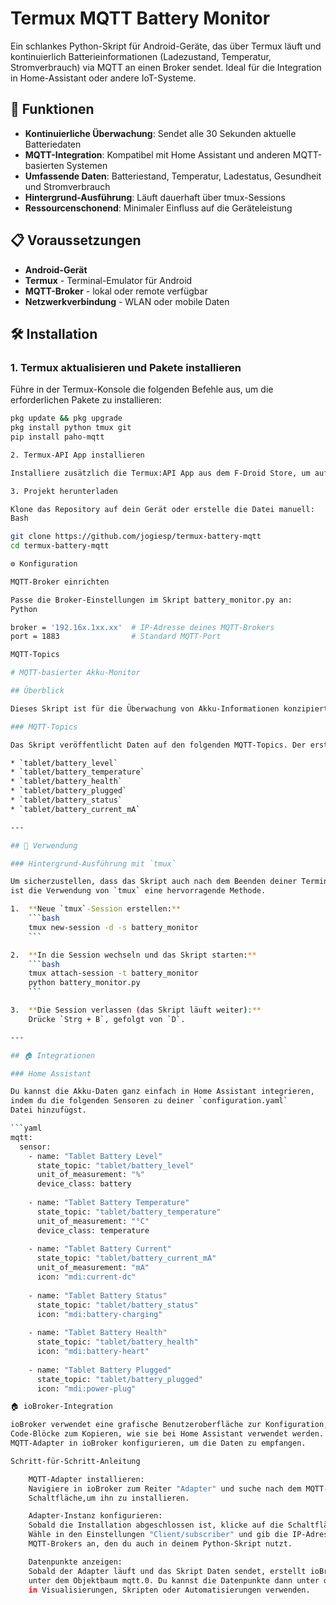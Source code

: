 # Termux MQTT Battery Monitor

Ein schlankes Python-Skript für Android-Geräte, das über Termux läuft und kontinuierlich Batterieinformationen (Ladezustand, Temperatur, Stromverbrauch) via MQTT an einen Broker sendet. Ideal für die Integration in Home-Assistant oder andere IoT-Systeme.

## 📱 Funktionen

- **Kontinuierliche Überwachung**: Sendet alle 30 Sekunden aktuelle Batteriedaten
- **MQTT-Integration**: Kompatibel mit Home Assistant und anderen MQTT-basierten Systemen
- **Umfassende Daten**: Batteriestand, Temperatur, Ladestatus, Gesundheit und Stromverbrauch
- **Hintergrund-Ausführung**: Läuft dauerhaft über tmux-Sessions
- **Ressourcenschonend**: Minimaler Einfluss auf die Geräteleistung

## 📋 Voraussetzungen

- **Android-Gerät**
- **Termux** - Terminal-Emulator für Android
- **MQTT-Broker** - lokal oder remote verfügbar
- **Netzwerkverbindung** - WLAN oder mobile Daten

## 🛠️ Installation

### 1. Termux aktualisieren und Pakete installieren

Führe in der Termux-Konsole die folgenden Befehle aus, um die erforderlichen Pakete zu installieren:

```bash
pkg update && pkg upgrade
pkg install python tmux git
pip install paho-mqtt

2. Termux-API App installieren

Installiere zusätzlich die Termux:API App aus dem F-Droid Store, um auf die Batteriedaten zugreifen zu können.

3. Projekt herunterladen

Klone das Repository auf dein Gerät oder erstelle die Datei manuell:
Bash

git clone https://github.com/jogiesp/termux-battery-mqtt
cd termux-battery-mqtt

⚙️ Konfiguration

MQTT-Broker einrichten

Passe die Broker-Einstellungen im Skript battery_monitor.py an:
Python

broker = '192.16x.1xx.xx'  # IP-Adresse deines MQTT-Brokers
port = 1883                # Standard MQTT-Port

MQTT-Topics

# MQTT-basierter Akku-Monitor

## Überblick

Dieses Skript ist für die Überwachung von Akku-Informationen konzipiert und sendet diese Daten an einen MQTT-Broker. Die gesammelten Daten umfassen den Ladestand, die Temperatur, den Zustand, den Ladezustand (ob angeschlossen), den Status und den Stromverbrauch in Milliampere (mA).

### MQTT-Topics

Das Skript veröffentlicht Daten auf den folgenden MQTT-Topics. Der erste Teil des Topic-Pfads, z. B. `tablet`, kann direkt im Skript an deine Bedürfnisse angepasst werden, um es beispielsweise für ein Handy (`handy`) oder ein Android-Gerät (`android`) zu verwenden.

* `tablet/battery_level`
* `tablet/battery_temperature`
* `tablet/battery_health`
* `tablet/battery_plugged`
* `tablet/battery_status`
* `tablet/battery_current_mA`

---

## 🚀 Verwendung

### Hintergrund-Ausführung mit `tmux`

Um sicherzustellen, dass das Skript auch nach dem Beenden deiner Terminal-Sitzung weiterläuft,
ist die Verwendung von `tmux` eine hervorragende Methode.

1.  **Neue `tmux`-Session erstellen:**
    ```bash
    tmux new-session -d -s battery_monitor
    ```

2.  **In die Session wechseln und das Skript starten:**
    ```bash
    tmux attach-session -t battery_monitor
    python battery_monitor.py
    ```

3.  **Die Session verlassen (das Skript läuft weiter):**
    Drücke `Strg + B`, gefolgt von `D`.

---

## 🏠 Integrationen

### Home Assistant

Du kannst die Akku-Daten ganz einfach in Home Assistant integrieren,
indem du die folgenden Sensoren zu deiner `configuration.yaml`
Datei hinzufügst.

```yaml
mqtt:
  sensor:
    - name: "Tablet Battery Level"
      state_topic: "tablet/battery_level"
      unit_of_measurement: "%"
      device_class: battery
      
    - name: "Tablet Battery Temperature"
      state_topic: "tablet/battery_temperature"
      unit_of_measurement: "°C"
      device_class: temperature
      
    - name: "Tablet Battery Current"
      state_topic: "tablet/battery_current_mA"
      unit_of_measurement: "mA"
      icon: "mdi:current-dc"
      
    - name: "Tablet Battery Status"
      state_topic: "tablet/battery_status"
      icon: "mdi:battery-charging"
      
    - name: "Tablet Battery Health"
      state_topic: "tablet/battery_health"
      icon: "mdi:battery-heart"
      
    - name: "Tablet Battery Plugged"
      state_topic: "tablet/battery_plugged"
      icon: "mdi:power-plug"

🏠 ioBroker-Integration

ioBroker verwendet eine grafische Benutzeroberfläche zur Konfiguration, daher gibt es hier keine
Code-Blöcke zum Kopieren, wie sie bei Home Assistant verwendet werden. Stattdessen musst du den
MQTT-Adapter in ioBroker konfigurieren, um die Daten zu empfangen.

Schritt-für-Schritt-Anleitung

    MQTT-Adapter installieren:
    Navigiere in ioBroker zum Reiter "Adapter" und suche nach dem MQTT-Adapter. Klicke auf die
    Schaltfläche,um ihn zu installieren.

    Adapter-Instanz konfigurieren:
    Sobald die Installation abgeschlossen ist, klicke auf die Schaltfläche "Neue Instanz hinzufügen".
    Wähle in den Einstellungen "Client/subscriber" und gib die IP-Adresse und den Port deines
    MQTT-Brokers an, den du auch in deinem Python-Skript nutzt.

    Datenpunkte anzeigen:
    Sobald der Adapter läuft und das Skript Daten sendet, erstellt ioBroker automatisch Datenpunkte
    unter dem Objektbaum mqtt.0. Du kannst die Datenpunkte dann unter dem Reiter "Objekte" finden und
    in Visualisierungen, Skripten oder Automatisierungen verwenden.
